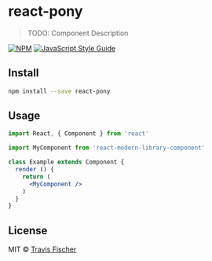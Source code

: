 # react-pony

> TODO: Component Description

[![NPM](https://img.shields.io/npm/v/react-pony.svg)](https://www.npmjs.com/package/react-pony) [![JavaScript Style Guide](https://img.shields.io/badge/code_style-standard-brightgreen.svg)](https://standardjs.com)

## Install

```bash
npm install --save react-pony
```

## Usage

```jsx
import React, { Component } from 'react'

import MyComponent from 'react-modern-library-component'

class Example extends Component {
  render () {
    return (
      <MyComponent />
    )
  }
}
```

## License

MIT © [Travis Fischer](https://github.com/transitive-bullshit)
